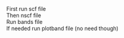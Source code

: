 First run scf file  
Then nscf file  
Run bands file  
If needed run plotband file (no need though)
